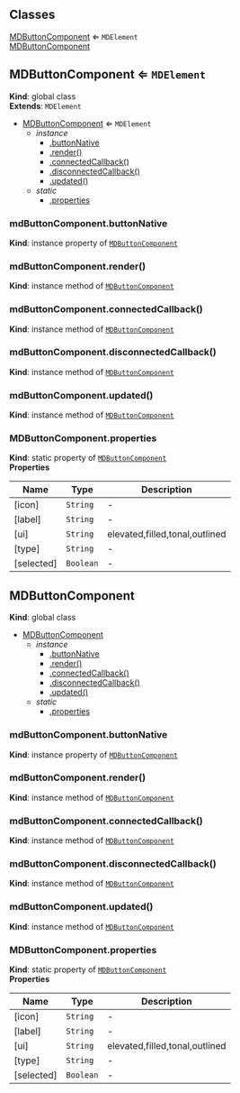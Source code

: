 ## Classes

<dl>
<dt><a href="#MDButtonComponent">MDButtonComponent</a> ⇐ <code>MDElement</code></dt>
<dd></dd>
<dt><a href="#MDButtonComponent">MDButtonComponent</a></dt>
<dd></dd>
</dl>

<a name="MDButtonComponent"></a>

## MDButtonComponent ⇐ <code>MDElement</code>
**Kind**: global class  
**Extends**: <code>MDElement</code>  

* [MDButtonComponent](#MDButtonComponent) ⇐ <code>MDElement</code>
    * _instance_
        * [.buttonNative](#MDButtonComponent+buttonNative)
        * [.render()](#MDButtonComponent+render)
        * [.connectedCallback()](#MDButtonComponent+connectedCallback)
        * [.disconnectedCallback()](#MDButtonComponent+disconnectedCallback)
        * [.updated()](#MDButtonComponent+updated)
    * _static_
        * [.properties](#MDButtonComponent.properties)

<a name="MDButtonComponent+buttonNative"></a>

### mdButtonComponent.buttonNative
**Kind**: instance property of [<code>MDButtonComponent</code>](#MDButtonComponent)  
<a name="MDButtonComponent+render"></a>

### mdButtonComponent.render()
**Kind**: instance method of [<code>MDButtonComponent</code>](#MDButtonComponent)  
<a name="MDButtonComponent+connectedCallback"></a>

### mdButtonComponent.connectedCallback()
**Kind**: instance method of [<code>MDButtonComponent</code>](#MDButtonComponent)  
<a name="MDButtonComponent+disconnectedCallback"></a>

### mdButtonComponent.disconnectedCallback()
**Kind**: instance method of [<code>MDButtonComponent</code>](#MDButtonComponent)  
<a name="MDButtonComponent+updated"></a>

### mdButtonComponent.updated()
**Kind**: instance method of [<code>MDButtonComponent</code>](#MDButtonComponent)  
<a name="MDButtonComponent.properties"></a>

### MDButtonComponent.properties
**Kind**: static property of [<code>MDButtonComponent</code>](#MDButtonComponent)  
**Properties**

| Name | Type | Description |
| --- | --- | --- |
| [icon] | <code>String</code> | - |
| [label] | <code>String</code> | - |
| [ui] | <code>String</code> | elevated,filled,tonal,outlined |
| [type] | <code>String</code> | - |
| [selected] | <code>Boolean</code> | - |

<a name="MDButtonComponent"></a>

## MDButtonComponent
**Kind**: global class  

* [MDButtonComponent](#MDButtonComponent)
    * _instance_
        * [.buttonNative](#MDButtonComponent+buttonNative)
        * [.render()](#MDButtonComponent+render)
        * [.connectedCallback()](#MDButtonComponent+connectedCallback)
        * [.disconnectedCallback()](#MDButtonComponent+disconnectedCallback)
        * [.updated()](#MDButtonComponent+updated)
    * _static_
        * [.properties](#MDButtonComponent.properties)

<a name="MDButtonComponent+buttonNative"></a>

### mdButtonComponent.buttonNative
**Kind**: instance property of [<code>MDButtonComponent</code>](#MDButtonComponent)  
<a name="MDButtonComponent+render"></a>

### mdButtonComponent.render()
**Kind**: instance method of [<code>MDButtonComponent</code>](#MDButtonComponent)  
<a name="MDButtonComponent+connectedCallback"></a>

### mdButtonComponent.connectedCallback()
**Kind**: instance method of [<code>MDButtonComponent</code>](#MDButtonComponent)  
<a name="MDButtonComponent+disconnectedCallback"></a>

### mdButtonComponent.disconnectedCallback()
**Kind**: instance method of [<code>MDButtonComponent</code>](#MDButtonComponent)  
<a name="MDButtonComponent+updated"></a>

### mdButtonComponent.updated()
**Kind**: instance method of [<code>MDButtonComponent</code>](#MDButtonComponent)  
<a name="MDButtonComponent.properties"></a>

### MDButtonComponent.properties
**Kind**: static property of [<code>MDButtonComponent</code>](#MDButtonComponent)  
**Properties**

| Name | Type | Description |
| --- | --- | --- |
| [icon] | <code>String</code> | - |
| [label] | <code>String</code> | - |
| [ui] | <code>String</code> | elevated,filled,tonal,outlined |
| [type] | <code>String</code> | - |
| [selected] | <code>Boolean</code> | - |

